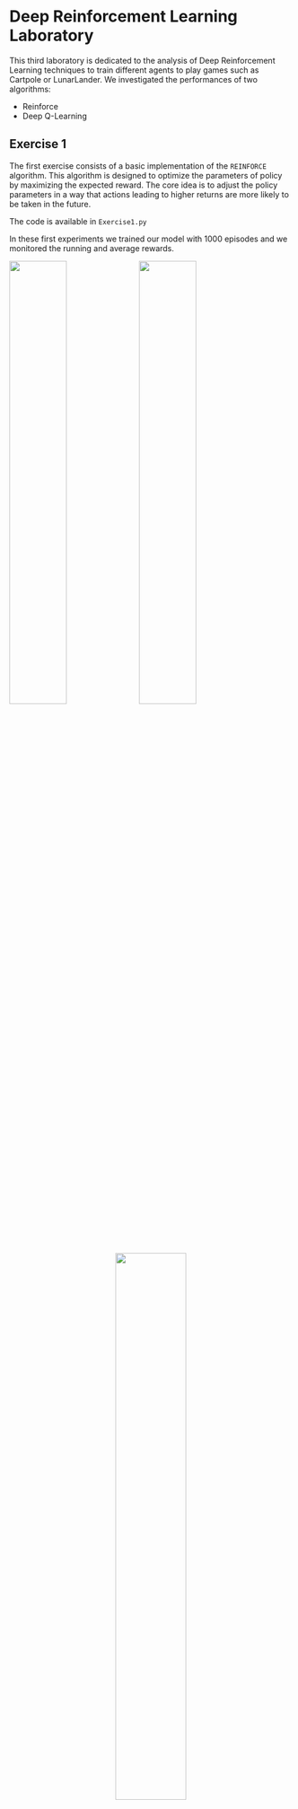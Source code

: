 # Deep Reinforcement Learning Laboratory
This third laboratory is dedicated to the analysis of Deep Reinforcement Learning
techniques to train different agents to play games such as Cartpole or LunarLander.
We investigated the performances of two algorithms:
* Reinforce
* Deep Q-Learning

## Exercise 1
The first exercise consists of a basic implementation of the `REINFORCE` algorithm.
This algorithm is designed to optimize the parameters of policy by 
maximizing the expected reward. The core idea is to adjust the policy parameters in 
a way that actions leading to higher returns are more likely to be taken in 
the future.

The code is available in `Exercise1.py`

In these first experiments we trained our model with 1000 episodes and we monitored 
the running and average rewards.
<p float="left">
  <img src="./images/Cartpole_basicRL/Average_episode_length_no_baseline.png" width="45%" />
  <img src="./images/Cartpole_basicRL/Running_rewards_no_baseline.png" width="45%" />
</p>

<div style="text-align: center;">
    <img src="./images/Cartpole_basicRL/CartPole_basic_no_baseline.gif" width="50%" />
</div>


## Exercise 2
In this second exercise the implementation of `REINFORCE` is augmented by 
subtracting a baseline from the target in the update equation in order to 
stabilize and speed-up convergence. 
As in the previous exercise we applied this algorithm to solve the Cartpole environment.

The code is available in `Exercise2.py`

We run experiments with and without this standardization baseline and compare the 
performances. 
### Results without standardization
<p float="left">
  <img src="./images/Cartpole_basicRL/Average_rewards_nostd.png" width="45%" />
  <img src="./images/Cartpole_basicRL/Running_rewards_nostd.png" width="45%" />
</p>
<div style="text-align: center;">
    <img src="./images/Cartpole_basicRL/CartPole_basic_nostd.gif" width="50%" />
</div>

### Results with standardization
<p float="left">
  <img src="./images/Cartpole_basicRL/Average_rewards.png" width="45%" />
  <img src="./images/Cartpole_basicRL/Running_rewards.png" width="45%" />
</p>
<div style="text-align: center;">
    <img src="./images/Cartpole_basicRL/CartPole_basic.gif" width="50%" />
</div>

As these graphs suggest, standardization stabilizes training, allowing the 
algorithm to converge already after 400-500 episodes.
Furthermore, comparing these results with those of the previous exercise, 
it is also observed that the introduction of the value baseline significantly 
accelerates and stabilizes the training.

## Exercise 3.1
In this exercise we applied the previous algorithm to a harder environment which 
is the [Lunar Lander](https://gymnasium.farama.org/environments/box2d/lunar_lander/).

Results are shown below. Since the documentation reports that an episode
is considered a solution if it scores at least 200 points, the 
environment cannot be considered resolved. In fact, even observing the 
qualitative results, we note that the agent has difficulties to land.

<p float="left">
    <img src="./images/LunarLander_basicRL/Average_rewards.png" width="45%" />
    <img src="./images/LunarLander_basicRL/Average_episode_length.png" width="45%" />
</p>


<div style="text-align: center;">
    <img src="./images/LunarLander_basicRL/LunarLander_basic.gif" width="50%" />
</div>

## Exercise 3.2
In this exercise we implemented `Deep Q-Learning` to solve the two environments 
(Cartpole and Lunar Lander). 
To do this we had implemented a **ReplayMemory** to store the transitions that 
the agent observes, allowing us to reuse this data later.  

The main idea behind Q-learning is to learn a function
$ Q^*: State \times Action \rightarrow \mathbb{R} $, that could tell us 
what our return would be, if we were to take an action in a given
state using a neural network.
 
Our Q-Network a feed forward neural network that takes in the 
difference between the current and previous screen patches.

```
class DQN(nn.Module):

    def __init__(self, n_observations, n_actions):
        super(DQN, self).__init__()
        self.layer1 = nn.Linear(n_observations, 128)
        self.layer2 = nn.Linear(128, 128)
        self.layer3 = nn.Linear(128, n_actions)

    # Called with either one element to determine next action, or a batch
    # during optimization. Returns tensor([[left0exp,right0exp]...]).
    def forward(self, x):
        x = F.relu(self.layer1(x))
        x = F.relu(self.layer2(x))
        return self.layer3(x)
```
The same architecture is used for both the `policy_net` and the 
`target_net`. 
The target net is updated using a soft update of weights 
$$\theta_t \leftarrow \tau \cdot \theta_p + (1-\tau)\cdot\theta_t$$ where 
$\theta_p$ are the parameters of the policy network, $\theta_t$ target network 
ones and $\tau \in (0,1)$ is the update rate.

### Cartpole Results
The algorithm is able to solve the environmnet in around 350-370 episodes.

| ![Cartpole_DQL/Duration](./images/Cartpole_DQL/Duration.png)                                                                                                                  | ![Cartpole_DQL/Cartpole_DQL.gif](./images/Cartpole_DQL/Cartpole_DQL.gif) |
|-------------------------------------------------------------------------------------------------------------------------------------------------------------------------------|--------------------------------------------------------------------------|
| Graph showing the average the episode reward/ length. The orange line refers to the average reward over the last 100 episodes (the measure used in the official evaluations). | Qualitative evalutation of the agent that solves the environment         |

### LunarLander Results
The algorithm is able to solve the environmnet since the reward stabilizes around the value 300.
As the .gif shows the lander is able to land safely.

| ![LunarLander_DQL/Rewards](./images/LunarLander_DQL/Rewards.png)                                                     | ![LunarLander_DQL/LunarLander_DQL.gif](./images/LunarLander_DQL/LunarLander_DQL.gif) |
|----------------------------------------------------------------------------------------------------------------------|--------------------------------------------------------------------------------------|
| Graph showing the rewards for each episode. The orange line refers to the average reward over the last 100 episodes. | Qualitative evalutation of the agent that solves the environment.                    |






